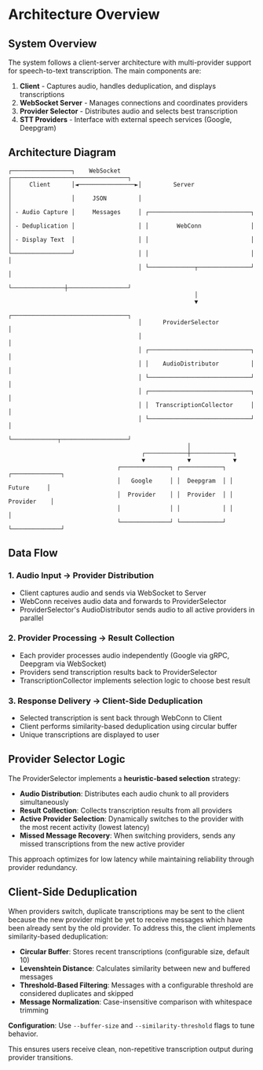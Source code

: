 # Architecture Overview

## System Overview

The system follows a client-server architecture with multi-provider support for speech-to-text transcription. The main components are:

1. **Client** - Captures audio, handles deduplication, and displays transcriptions
2. **WebSocket Server** - Manages connections and coordinates providers
3. **Provider Selector** - Distributes audio and selects best transcription
4. **STT Providers** - Interface with external speech services (Google, Deepgram)

## Architecture Diagram

```
┌─────────────────┐    WebSocket     ┌─────────────────────────────────┐
│     Client      │◄────────────────►│         Server                  │
│                 │     JSON         │                                 │
│ - Audio Capture │     Messages     │ ┌─────────────────────────────┐ │
│ - Deduplication │                  │ │        WebConn              │ │
│ - Display Text  │                  │ │                             │ │
└─────────────────┘                  │ │                             │ │
                                     │ └─────────────┬───────────────┘ │
                                     └───────────────┼─────────────────┘
                                                     │
                                                     ▼
                                     ┌─────────────────────────────────┐
                                     │      ProviderSelector           │
                                     │                                 │
                                     │ ┌─────────────────────────────┐ │
                                     │ │    AudioDistributor         │ │
                                     │ └─────────────────────────────┘ │
                                     │ ┌─────────────────────────────┐ │
                                     │ │  TranscriptionCollector     │ │
                                     │ └─────────────────────────────┘ │
                                     └─────────────┬───────────────────┘
                                                   │
                                      ┌────────────┼────────────┐
                                      ▼            ▼            ▼
                               ┌──────────────┐ ┌────────────┐ ┌──────────────┐
                               │   Google     │ │  Deepgram  │ │   Future     │
                               │  Provider    │ │  Provider  │ │  Provider    │
                               │              │ │            │ │              │
                               └──────────────┘ └────────────┘ └──────────────┘
```

## Data Flow

### 1. Audio Input → Provider Distribution
- Client captures audio and sends via WebSocket to Server
- WebConn receives audio data and forwards to ProviderSelector
- ProviderSelector's AudioDistributor sends audio to all active providers in parallel

### 2. Provider Processing → Result Collection
- Each provider processes audio independently (Google via gRPC, Deepgram via WebSocket)
- Providers send transcription results back to ProviderSelector
- TranscriptionCollector implements selection logic to choose best result

### 3. Response Delivery → Client-Side Deduplication
- Selected transcription is sent back through WebConn to Client
- Client performs similarity-based deduplication using circular buffer
- Unique transcriptions are displayed to user

## Provider Selector Logic

The ProviderSelector implements a **heuristic-based selection** strategy:

- **Audio Distribution**: Distributes each audio chunk to all providers simultaneously
- **Result Collection**: Collects transcription results from all providers
- **Active Provider Selection**: Dynamically switches to the provider with the most recent activity (lowest latency)
- **Missed Message Recovery**: When switching providers, sends any missed transcriptions from the new active provider

This approach optimizes for low latency while maintaining reliability through provider redundancy.

## Client-Side Deduplication

When providers switch, duplicate transcriptions may be sent to the client because the new provider might be yet to receive messages which have been already sent by the old provider. To address this, the client implements similarity-based deduplication:

- **Circular Buffer**: Stores recent transcriptions (configurable size, default 10)
- **Levenshtein Distance**: Calculates similarity between new and buffered messages
- **Threshold-Based Filtering**: Messages with a configurable threshold are considered duplicates and skipped
- **Message Normalization**: Case-insensitive comparison with whitespace trimming

**Configuration**: Use `--buffer-size` and `--similarity-threshold` flags to tune behavior.

This ensures users receive clean, non-repetitive transcription output during provider transitions.
